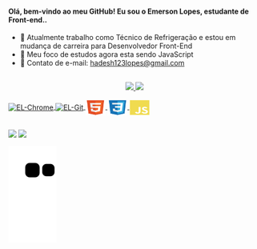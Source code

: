 #### Olá, bem-vindo ao meu GitHub! Eu sou o Emerson Lopes, estudante de Front-end..

- 🔭 Atualmente trabalho como Técnico de Refrigeração e estou em mudança de carreira para Desenvolvedor Front-End
- 🌱 Meu foco de estudos agora esta sendo JavaScript
- 👯 Contato de e-mail: hadesh123lopes@gmail.com

## 
<div align="center">

  <a href="https://github.com/emerson-lopes">
  <img height="180em" src="https://github-readme-stats.vercel.app/api?username=emerson-lopes&show_icons=true&theme=github_dark&include_all_commits=true&count_private=true"/>
  <img height="180em" src="https://github-readme-stats.vercel.app/api/top-langs/?username=emerson-lopes&layout=compact&langs_count=8&theme=github_dark"/>
  
</div>

<div style="display: inline_block"><br>

  <img align="center" alt="EL-Chrome" height="30" width="40" src="https://cdn.jsdelivr.net/gh/devicons/devicon/icons/chrome/chrome-original.svg">
  <img align="center" alt="EL-Git" height="30" width="40" src="https://cdn.jsdelivr.net/gh/devicons/devicon/icons/git/git-original.svg">
  <img align="center" alt="EL-HTML" height="30" width="40" src="https://raw.githubusercontent.com/devicons/devicon/master/icons/html5/html5-original.svg">
  <img align="center" alt="EL-CSS" height="30" width="40" src="https://raw.githubusercontent.com/devicons/devicon/master/icons/css3/css3-original.svg">
  <img align="center" alt="EL-Js" height="30" width="40" src="https://raw.githubusercontent.com/devicons/devicon/master/icons/javascript/javascript-plain.svg">
  
</div>
  
  ##
 
<div> 
  <a href = "mailto:hadesh123lopes@gmail.com"><img src="https://img.shields.io/badge/-Gmail-%23333?style=for-the-badge&logo=gmail&logoColor=white" target="_blank"></a>
  <a href="https://www.linkedin.com/in/emerson-o-lopes" target="_blank"><img src="https://img.shields.io/badge/-LinkedIn-%230077B5?style=for-the-badge&logo=linkedin&logoColor=white" target="_blank"></a> 
 
  ![Snake animation](https://github.com/emerson-lopes/emerson-lopes/blob/output/github-contribution-grid-snake.svg)
 
</div>
